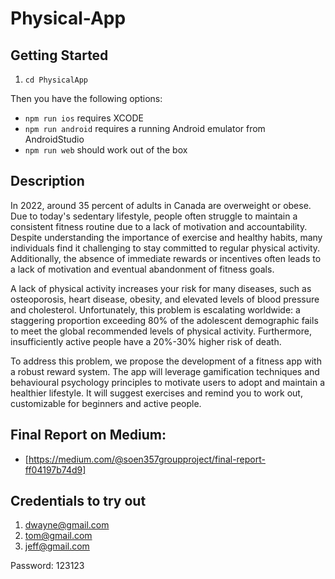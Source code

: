 # Physical-App

## Getting Started

1. `cd PhysicalApp`

Then you have the following options:
* `npm run ios` requires XCODE
* `npm run android` requires a running Android emulator from AndroidStudio
* `npm run web` should work out of the box

## Description

In 2022, around 35 percent of adults in Canada are overweight or obese. Due to today's sedentary lifestyle, people often struggle to maintain a consistent fitness routine due to a lack of motivation and accountability. Despite understanding the importance of exercise and healthy habits, many individuals find it challenging to stay committed to regular physical activity. Additionally, the absence of immediate rewards or incentives often leads to a lack of motivation and eventual abandonment of fitness goals.

A lack of physical activity increases your risk for many diseases, such as osteoporosis, heart disease, obesity, and elevated levels of blood pressure and cholesterol. Unfortunately, this problem is escalating worldwide: a staggering proportion exceeding 80% of the adolescent demographic fails to meet the global recommended levels of physical activity. Furthermore, insufficiently active people have a 20%-30% higher risk of death.

To address this problem, we propose the development of a fitness app with a robust reward system. The app will leverage gamification techniques and behavioural psychology principles to motivate users to adopt and maintain a healthier lifestyle. It will suggest exercises and remind you to work out, customizable for beginners and active people.

## Final Report on Medium:
- [https://medium.com/@soen357groupproject/final-report-ff04197b74d9]

## Credentials to try out
1. dwayne@gmail.com
2. tom@gmail.com
3. jeff@gmail.com

Password: 123123

